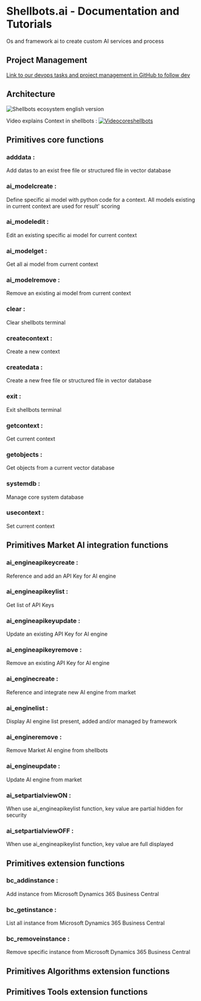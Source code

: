 # Shellbots.ai - Documentation and Tutorials
Os and framework ai to create custom AI services and process

## Project Management

[Link to our devops tasks and project management in GitHub to follow dev](https://github.com/users/nuage365/projects/5)


## Architecture
![Shellbots ecosystem english version](https://github.com/nuage365/Shellbots.ai/assets/102873102/e8d79929-7c2b-4701-88f8-53d266a1a21f)

Video explains Context in shellbots :
[![Videocoreshellbots](https://github.com/nuage365/Shellbots.ai/assets/102873102/b8061a24-fc51-4a6b-afd8-69e1e1f3903f)]([https://google.ca](https://youtu.be/kFCFo6XmmH4?feature=shared)https://youtu.be/kFCFo6XmmH4?feature=shared)

## Primitives core functions

### adddata :
Add datas to an exist free file or structured file in vector database

### ai_modelcreate :
Define specific ai model with python code for a context. All models existing in current context are used for result' scoring

### ai_modeledit :
Edit an existing specific ai model for current context

### ai_modelget :
Get all ai model from current context

### ai_modelremove :
Remove an existing ai model from current context

### clear :
Clear shellbots terminal 

### createcontext :
Create a new context  

### createdata :
Create a new free file or structured file in vector database

### exit :
Exit shellbots terminal 

### getcontext :
Get current context  

### getobjects :
Get objects from a current vector database

### systemdb :
Manage core system database

### usecontext :
Set current context

## Primitives Market AI integration functions

### ai_engineapikeycreate :
Reference and add an API Key for AI engine

### ai_engineapikeylist :
Get list of API Keys

### ai_engineapikeyupdate :
Update an existing API Key for AI engine

### ai_engineapikeyremove :
Remove an existing API Key for AI engine

### ai_enginecreate :
Reference and integrate new AI engine from market

### ai_enginelist :
Display AI engine list present, added and/or managed by framework

### ai_engineremove :
Remove Market AI engine from shellbots

### ai_engineupdate :
Update AI engine from market

### ai_setpartialviewON :
When use ai_engineapikeylist function, key value are partial hidden for security

### ai_setpartialviewOFF :
When use ai_engineapikeylist function, key value are full displayed

## Primitives extension functions

### bc_addinstance :
Add instance from Microsoft Dynamics 365 Business Central

### bc_getinstance :
List all instance from Microsoft Dynamics 365 Business Central

### bc_removeinstance :
Remove specific instance from Microsoft Dynamics 365 Business Central

## Primitives Algorithms extension functions

## Primitives Tools extension functions
